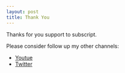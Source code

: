 ```yaml
---
layout: post
title: Thank You
---
```


Thanks for you support to subscript. 

Please consider follow up my other channels:

* [Youtue](https://www.youtube.com/@zeey5475)
* [Twitter](https://twitter.com/ZeeyHow)
